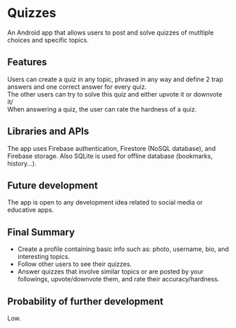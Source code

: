 # Quizzes
An Android app that allows users to post and solve quizzes of mutltiple choices and specific topics.

## Features
Users can create a quiz in any topic, phrased in any way and define 2 trap answers and one correct answer for every quiz.<br/>
The other users can try to solve this quiz and either upvote it or downvote it/<br/>
When answering a quiz, the user can rate the hardness of a quiz.

## Libraries and APIs
The app uses Firebase authentication, Firestore (NoSQL database), and Firebase storage. Also SQLite is used for offline database (bookmarks, history...).<br/>

## Future development
The app is open to any development idea related to social media or educative apps.

## Final Summary
- Create a profile containing basic info such as: photo, username, bio, and interesting topics.<br/>
- Follow other users to see their quizzes.<br/>
- Answer quizzes that involve similar topics or are posted by your followings, upvote/downvote them, and rate their accuracy/hardness.<br/>

## Probability of further development
Low.
